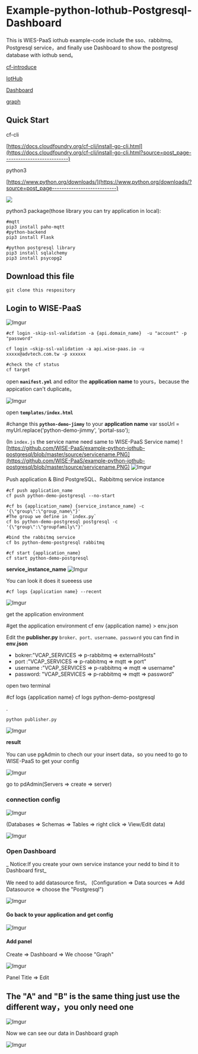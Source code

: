 # Example-python-Iothub-Postgresql-Dashboard

This is WIES-PaaS iothub example-code include the sso、rabbitmq、Postgresql service，and finally use Dashboard to show the postgresql database with iothub send。

[cf-introduce](https://advantech.wistia.com/medias/ll0ov3ce9e)

[IotHub](https://advantech.wistia.com/medias/up3q2vxvn3)

[Dashboard](https://advantech.wistia.com/medias/bpvxpuvnk4)

[graph](https://advantech.wistia.com/medias/hluoy8qdz3)


## Quick Start

cf-cli

[https://docs.cloudfoundry.org/cf-cli/install-go-cli.html](https://docs.cloudfoundry.org/cf-cli/install-go-cli.html?source=post_page---------------------------)

python3

[https://www.python.org/downloads/](https://www.python.org/downloads/?source=post_page---------------------------)

![](https://cdn-images-1.medium.com/max/2000/1*iJwh3dROjmveF8x1rC6zag.png)

python3 package(those library you can try application in local):

    #mqtt
    pip3 install paho-mqtt
    #python-backend
    pip3 install Flask

    #python postgresql library
    pip3 install sqlalchemy
    pip3 install psycopg2

## Download this file

    git clone this respository

## Login to WISE-PaaS

![Imgur](https://i.imgur.com/JNJmxFy.png)

    #cf login -skip-ssl-validation -a {api.domain_name}  -u "account" -p "password"

    cf login –skip-ssl-validation -a api.wise-paas.io -u xxxxx@advtech.com.tw -p xxxxxx

    #check the cf status
    cf target

open **`manifest.yml`** and editor the **application name** to yours，because the appication can't duplicate。

![Imgur](https://i.imgur.com/OQegiAy.png)

open **`templates/index.html`**

#change this **`python-demo-jimmy`** to your **application name**
var ssoUrl = myUrl.replace('python-demo-jimmy', 'portal-sso');

(In `index.js` the service name need same to WISE-PaaS Service name)
![https://github.com/WISE-PaaS/example-python-iothub-postgresql/blob/master/source/servicename.PNG](https://github.com/WISE-PaaS/example-python-iothub-postgresql/blob/master/source/servicename.PNG)
![Imgur](https://i.imgur.com/6777rmg.png)

Push application & Bind PostgreSQL、Rabbitmq service instance

    #cf push application_name
    cf push python-demo-postgresql --no-start

    #cf bs {application_name} {service_instance_name} -c '{\"group\":\"group_name\"}'
    #The group we define in `index.py`
    cf bs python-demo-postgresql postgresql -c '{\"group\":\"groupfamily\"}'

    #bind the rabbitmq service
    cf bs python-demo-postgresql rabbitmq

    #cf start {application_name}
    cf start python-demo-postgresql

**service_instance_name**
![Imgur](https://i.imgur.com/VVMcYO8.png)

You can look it does it sueeess use

    #cf logs {application name} --recent

![Imgur](https://i.imgur.com/2bFpboC.png)

get the application environment

#get the application environment
cf env {application name} > env.json

Edit the **publisher.py** `broker、port、username、password` you can find in **env.json**

- bokrer:"VCAP_SERVICES => p-rabbitmq => externalHosts"
- port :"VCAP_SERVICES => p-rabbitmq => mqtt => port"
- username :"VCAP_SERVICES => p-rabbitmq => mqtt => username"
- password: "VCAP_SERVICES => p-rabbitmq => mqtt => password"

open two terminal

#cf logs {application name}
cf logs python-demo-postgresql

.

    python publisher.py

![Imgur](https://i.imgur.com/eoQC698.png)

**result**

You can use pgAdmin to chech our your insert data，so you need to go to WISE-PaaS to get your config

![Imgur](https://i.imgur.com/RciwrZq.png)

go to pdAdmin(Servers => create => server)

### connection config

![Imgur](https://i.imgur.com/HEb9o42.png)

(Databases => Schemas => Tables => right click => View/Edit data)

![Imgur](https://i.imgur.com/Jbj8u2c.png)

### Open Dashboard

_ Notice:If you create your own service instance your nedd to bind it to Dashboard first_

We need to add datasource first。
(Configuration => Data sources => Add Datasource => choose the "Postgresql")

![Imgur](https://i.imgur.com/L0xB7S5.png)

#### Go back to your application and get config

![Imgur](https://i.imgur.com/88mfQkh.png)

#### Add panel

Create => Dashboard => We choose "Graph"

![Imgur](https://i.imgur.com/MYHUkyz.png)

Panel Title => Edit

## The "A" and "B" is the same thing just use the different way，you only need one

![Imgur](https://i.imgur.com/NYmmksN.png)

Now we can see our data in Dashboard graph

![Imgur](https://i.imgur.com/oiRzAtS.png)
